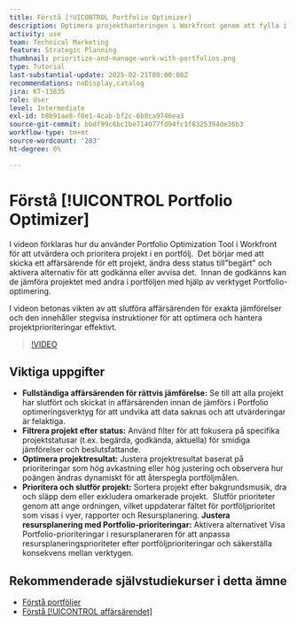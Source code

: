 ```yaml
---
title: Förstå [!UICONTROL Portfolio Optimizer]
description: Optimera projekthanteringen i Workfront genom att fylla i affärsärenden för rättvisa jämförelser, filtrera projekt efter status, justera poängen dynamiskt, prioritera projekt effektivt och anpassa resursplaneringen efter portföljmålen.
activity: use
team: Technical Marketing
feature: Strategic Planning
thumbnail: prioritize-and-manage-work-with-portfolios.png
type: Tutorial
last-substantial-update: 2025-02-21T00:00:00Z
recommendations: noDisplay,catalog
jira: KT-13835
role: User
level: Intermediate
exl-id: b8b91ae8-f0e1-4cab-bf2c-6b8ca9746ea3
source-git-commit: bbdf99c6bc1be714077fd94fc3f8325394de36b3
workflow-type: tm+mt
source-wordcount: '283'
ht-degree: 0%

---
```


# Förstå [!UICONTROL Portfolio Optimizer]

I videon förklaras hur du använder Portfolio Optimization Tool i Workfront för att utvärdera och prioritera projekt i en portfölj. &#x200B; Det börjar med att skicka ett affärsärende för ett projekt, ändra dess status till&quot;begärt&quot; och aktivera alternativ för att godkänna eller avvisa det. &#x200B; Innan de godkänns kan de jämföra projektet med andra i portföljen med hjälp av verktyget Portfolio-optimering. &#x200B;

I videon betonas vikten av att slutföra affärsärenden för exakta jämförelser och den innehåller stegvisa instruktioner för att optimera och hantera projektprioriteringar effektivt. &#x200B;

>[!VIDEO](https://video.tv.adobe.com/v/3446279/?quality=12&learn=on&enablevpops=1&captions=swe)

## Viktiga uppgifter

* **Fullständiga affärsärenden för rättvis jämförelse:** Se till att alla projekt har slutfört och skickat in affärsärenden innan de jämförs i Portfolio optimeringsverktyg för att undvika att data saknas och att utvärderingar är felaktiga. &#x200B;
* **Filtrera projekt efter status:** Använd filter för att fokusera på specifika projektstatusar (t.ex. begärda, godkända, aktuella) för smidiga jämförelser och beslutsfattande. &#x200B;
* **Optimera projektresultat:** Justera projektresultat baserat på prioriteringar som hög avkastning eller hög justering och observera hur poängen ändras dynamiskt för att återspegla portföljmålen. &#x200B;
* **Prioritera och slutför projekt:** Sortera projekt efter bakgrundsmusik, dra och släpp dem eller exkludera omarkerade projekt. &#x200B; Slutför prioriteter genom att ange ordningen, vilket uppdaterar fältet för portföljprioritet som visas i vyer, rapporter och Resursplanering. &#x200B;**Justera resursplanering med Portfolio-prioriteringar:** Aktivera alternativet Visa Portfolio-prioriteringar i resursplaneraren för att anpassa resursplaneringsprioriteter efter portföljprioriteringar och säkerställa konsekvens mellan verktygen. &#x200B;


## Rekommenderade självstudiekurser i detta ämne

* [Förstå portföljer](/help/portfolios-and-programs/overview-of-adobe-workfront-portfolios.md)
* [Förstå [!UICONTROL affärsärendet]](/help/portfolios-and-programs/introduction-to-the-business-case.md)
